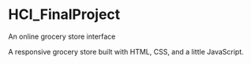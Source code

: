 # HCI_FinalProject
An online grocery store interface

A responsive grocery store built with HTML, CSS, and a little JavaScript.
